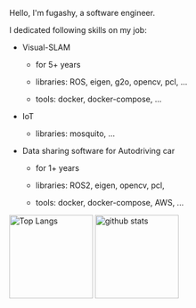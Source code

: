 Hello, I'm fugashy, a software engineer.

I dedicated following skills on my job:

- Visual-SLAM

  - for 5+ years

  - libraries: ROS, eigen, g2o, opencv, pcl, ...

  - tools: docker, docker-compose, ...

- IoT

  - libraries: mosquito, ...

- Data sharing software for Autodriving car

  - for 1+ years

  - libraries: ROS2, eigen, opencv, pcl, 

  - tools: docker, docker-compose, AWS, ...


<p align="left"> 
  <img alt="Top Langs" height="150px" src="https://github-readme-stats.vercel.app/api/top-langs/?username=fugashy&layout=compact&show_icons=true&theme=onedark&hide=jupyter%20notebook$hide=c#" />
  <img alt="github stats" height="150px" src="https://github-readme-stats.vercel.app/api?username=fugashy&theme=onedark&show_icons=ture" />
</p>

